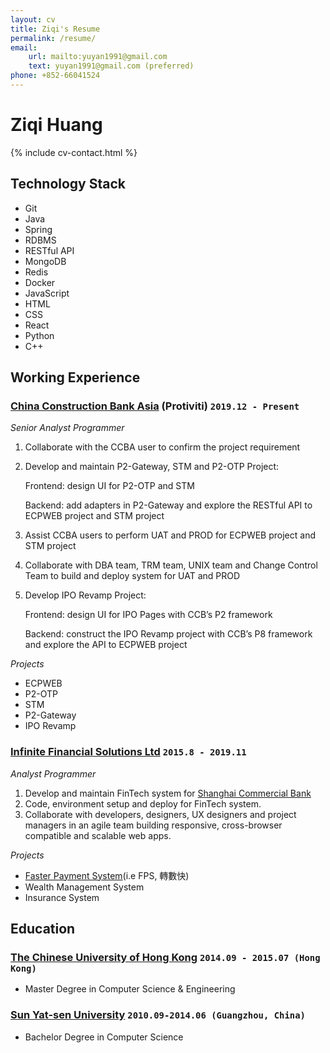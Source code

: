 ```yaml
---
layout: cv
title: Ziqi's Resume
permalink: /resume/
email:
    url: mailto:yuyan1991@gmail.com
    text: yuyan1991@gmail.com (preferred)
phone: +852-66041524
---
```


# Ziqi **Huang**

<!--
include contact information from the front matter
Supported arguments:
    - homepage: url, text
    - phone
    - email
-->

{% include cv-contact.html %}

## Technology Stack

* Git
* Java
* Spring
* RDBMS
* RESTful API
* MongoDB
* Redis
* Docker
* JavaScript
* HTML
* CSS
* React
* Python
* C++

## Working Experience

### [China Construction Bank Asia](https://www.asia.ccb.com/) (Protiviti) `2019.12 - Present`

_Senior Analyst Programmer_<br>
1. Collaborate with the CCBA user to confirm the project requirement

2. Develop and maintain P2-Gateway, STM and P2-OTP Project:

    Frontend: design UI for P2-OTP and STM

    Backend: add adapters in P2-Gateway and explore the RESTful API to ECPWEB project and STM project

3. Assist CCBA users to perform UAT and PROD for ECPWEB project and STM project

4. Collaborate with DBA team, TRM team, UNIX team and Change Control Team to build and deploy system for UAT and PROD

5. Develop IPO Revamp Project:

    Frontend: design UI for IPO Pages with CCB’s P2 framework

    Backend: construct the IPO Revamp project with CCB’s P8 framework and explore the API to ECPWEB project

*Projects*

* ECPWEB
* P2-OTP
* STM
* P2-Gateway
* IPO Revamp

### [Infinite Financial Solutions Ltd](https://www.ifshk.com) `2015.8 - 2019.11`

_Analyst Programmer_<br>
1. Develop and maintain FinTech system for [Shanghai Commercial Bank](https://www.shacombank.com.hk/)
2. Code, environment setup and deploy for FinTech system.
3. Collaborate with developers, designers, UX designers and project managers in an agile team building responsive, cross-browser compatible and scalable web apps.


*Projects*

* [Faster Payment System](https://fps.hkicl.com.hk/eng/fps/index.php)(i.e FPS, 轉數快)
* Wealth Management System
* Insurance System

## Education

### [The Chinese University of Hong Kong](http://www.cuhk.edu.hk) `2014.09 - 2015.07 (Hong Kong)`

- Master Degree in Computer Science & Engineering

### [Sun Yat-sen University](http://www.sysu.edu.cn) `2010.09-2014.06 (Guangzhou, China)`

- Bachelor Degree in Computer Science

